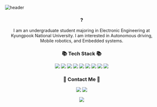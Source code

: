 <!-- ## Hi there 👋 -->

<!--
**seokmin0719/seokmin0719** is a ✨ _special_ ✨ repository because its `README.md` (this file) appears on your GitHub profile.

Here are some ideas to get you started:

- 🔭 I’m currently working on ...
- 🌱 I’m currently learning ...
- 👯 I’m looking to collaborate on ...
- 🤔 I’m looking for help with ...
- 💬 Ask me about ...
- 📫 How to reach me: ...
- 😄 Pronouns: ...
- ⚡ Fun fact: ...
-->

![header](https://capsule-render.vercel.app/api?type=waving&color=auto&height=300&section=header&text=Welcom&fontsize=90&desc=SeokMin's%20github&descAlign=65&descAlignY=65&descSize=25)

<h3 align="center">?</h3>
<p align="center">
     I am an undergraduate student majoring in Electronic Engineering at Kyungpook National University. I am interested in Autonomous driving, Mobile robotics, and Embedded systems.
</p>

<h3 align="center">📚 Tech Stack 📚</h3>
<p align="center">
  <img src="https://img.shields.io/badge/C-A8B9CC?style=for-the-badge&logo=c&logoColor=white"></a>
  <img src="https://img.shields.io/badge/Python-3776AB?style=for-the-badge&logo=python&logoColor=white"></a>
  <img src="https://img.shields.io/badge/ROS-22314E?style=for-the-badge&logo=ros&logoColor=white"></a>
  <img src="https://img.shields.io/badge/ROS2-22314E?style=for-the-badge&logo=ros&logoColor=white"></a>
  <img src="https://img.shields.io/badge/Veilog-86E57F?style=for-the-badge&"></a>
  <img src="https://img.shields.io/badge/Pytorch-EE4C2C?style=for-the-badge&logo=ros&logoColor=white"></a>
  <img src="https://img.shields.io/badge/Git-F05032?style=for-the-badge&logo=git&logoColor=white"></a>
  <img src="https://img.shields.io/badge/Github-181717?style=for-the-badge&logo=github&logoColor=white"></a>
  <img src="https://img.shields.io/badge/Markdown-000000?style=for-the-badge&logo=markdown&logoColor=white"></a>
  <br>
</p>

<h3 align="center">📧 Contact Me 📧</h3>
<p align="center">
     <a href="mailto:snmin0719@knu.ac.kr"><img src="https://img.shields.io/badge/email-EA4335?style=for-the-badge&logo=gmail&logoColor=white"></a>
     <a href="https://www.linkedin.com/in/%EC%84%9D%EB%AF%BC-%ED%95%9C-13a6212a7/"><img src="https://img.shields.io/badge/LinkedIn-0A66C2?style=for-the-badge&logo=linkedin&logoColor=white"></a>
  <br>
</p>


<p align="center">
    <a href="https://hits.seeyoufarm.com"><img src="https://hits.seeyoufarm.com/api/count/incr/badge.svg?url=https%3A%2F%2Fgithub.com%2Fseokmin0719%2Fseokmin0719&count_bg=%2379C83D&title_bg=%23555555&icon=highly.svg&icon_color=%23E7E7E7&title=hits&edge_flat=false"/></a>
</p>